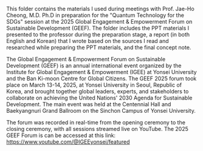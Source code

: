 This folder contains the materials I used during meetings with Prof. Jae-Ho Cheong, M.D. Ph.D in preparation for the "Quantum Technology for the SDGs" session at the 2025 Global Engagement & Empowerment Forum on Sustainable Development (GEEF). The folder includes the PPT materials I presented to the professor during the preparation stage, a report (in both English and Korean) that I wrote based on the sources I read and researched while preparing the PPT materials, and the final concept note.

The Global Engagement & Empowerment Forum on Sustainable Development (GEEF) is an annual international event organized by the Institute for Global Engagement & Empowerment (IGEE) at Yonsei University and the Ban Ki-moon Centre for Global Citizens. The GEEF 2025 forum took place on March 13-14, 2025, at Yonsei University in Seoul, Republic of Korea, and brought together global leaders, experts, and stakeholders to collaborate on achieving the United Nations' 2030 Agenda for Sustainable Development. The main event was held at the Centennial Hall and Baekyangnuri Grand Ballroom on the Sinchon Campus of Yonsei University. 

The forum was recorded in real-time from the opening ceremony to the closing ceremony, with all sessions streamed live on YouTube. The 2025 GEEF Forum is can be accessed at this link: https://www.youtube.com/@IGEEyonsei/featured


